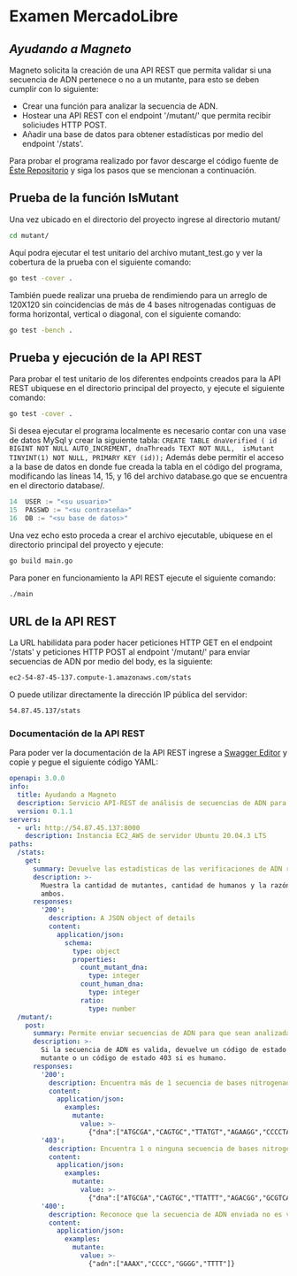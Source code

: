 # Examen MercadoLibre
## _Ayudando a Magneto_
Magneto solicita la creación de una API REST que permita validar si una secuencia de ADN pertenece
o no a un mutante, para esto se deben cumplir con lo siguiente:

- Crear una función para analizar la secuencia de ADN. 
- Hostear una API REST con el endpoint '/mutant/' que permita recibir soliciudes HTTP POST.
- Añadir una base de datos para obtener estadísticas por medio del endpoint '/stats'.

Para probar el programa realizado por favor descarge el código fuente de [Éste Repositorio](https://github.com/FelipeAponte/examenMeli) y siga los
pasos que se mencionan a continuación.

## Prueba de la función IsMutant
Una vez ubicado en el directorio del proyecto ingrese al directorio mutant/
```sh
cd mutant/
```
Aquí podra ejecutar el test unitario del archivo mutant_test.go y ver la
cobertura de la prueba con el siguiente comando:
```sh
go test -cover .
```
También puede realizar una prueba de rendimiendo para un arreglo de 120X120
sin coincidencias de más de 4 bases nitrogenadas contiguas de forma horizontal,
vertical o diagonal, con el siguiente comando:
```sh
go test -bench .
```
## Prueba y ejecución de la API REST
Para probar el test unitario de los diferentes endpoints creados para la API REST
ubiquese en el directorio principal del proyecto, y ejecute el siguiente comando:
```sh
go test -cover .
```
Si desea ejecutar el programa localmente es necesario contar con una vase de datos
MySql y crear la siguiente tabla:
`
CREATE TABLE dnaVerified (
id BIGINT NOT NULL AUTO_INCREMENT,
dnaThreads TEXT NOT NULL, 
isMutant TINYINT(1) NOT NULL,
PRIMARY KEY (id));
`
Además debe permitir el acceso a la base de datos en donde fue creada la tabla en el
código del programa, modificando las líneas 14, 15, y 16 del archivo database.go 
que se encuentra en el directorio database/.
```go
14	USER := "<su usuario>"
15	PASSWD := "<su contraseña>"
16	DB := "<su base de datos>"
```
Una vez echo esto proceda a crear el archivo ejecutable, ubiquese en el directorio
principal del proyecto y ejecute:
```sh
go build main.go
```
Para poner en funcionamiento la API REST ejecute el siguiente comando:
```sh
./main
```
## URL de la API REST
La URL habilidata para poder hacer peticiones HTTP GET en el endpoint '/stats' y peticiones HTTP POST
al endpoint '/mutant/' para enviar secuencias de ADN por medio del body, es la siguiente:
```sh
ec2-54-87-45-137.compute-1.amazonaws.com/stats
```
O puede utilizar directamente la dirección IP pública del servidor:
```sh
54.87.45.137/stats
```
### Documentación de la API REST
Para poder ver la documentación de la API REST ingrese a [Swagger Editor](https://editor.swagger.io/) y copie y pegue el siguiente código YAML:
``` yaml
openapi: 3.0.0
info:
  title: Ayudando a Magneto
  description: Servicio API-REST de análisis de secuencias de ADN para reconocer mutantes.
  version: 0.1.1
servers:
  - url: http://54.87.45.137:8000
    description: Instancia EC2_AWS de servidor Ubuntu 20.04.3 LTS
paths:
  /stats:
    get:
      summary: Devuelve las estadísticas de las verificaciones de ADN realizadas.
      description: >-
        Muestra la cantidad de mutantes, cantidad de humanos y la razón entre
        ambos.
      responses:
        '200':
          description: A JSON object of details
          content:
            application/json:
              schema:
                type: object
                properties:
                  count_mutant_dna:
                    type: integer
                  count_human_dna:
                    type: integer
                  ratio:
                    type: number
  /mutant/:
    post:
      summary: Permite enviar secuencias de ADN para que sean analizadas por la API.
      description: >-
        Si la secuencia de ADN es valida, devuelve un código de estado 200 si es
        mutante o un código de estado 403 si es humano.
      responses:
        '200':
          description: Encuentra más de 1 secuencia de bases nitrogenadas contiguas de forma horizontal, vertical o diagonal
          content:
            application/json:
              examples:
                mutante:
                  value: >-
                    {"dna":["ATGCGA","CAGTGC","TTATGT","AGAAGG","CCCCTA","TCACTG"]}
        '403':
          description: Encuentra 1 o ninguna secuencia de bases nitrogenadas contiguas de forma horizontal, vertical o diagonal
          content:
            application/json:
              examples:
                mutante:
                  value: >-
                    {"dna":["ATGCGA","CAGTGC","TTATTT","AGACGG","GCGTCA","TCACTG"]}
        '400':
          description: Reconoce que la secuencia de ADN enviada no es valida, por estar vacía, contener bases nitrogenadas erroneas o tener JSON body mal formado
          content:
            application/json:
              examples:
                mutante:
                  value: >-
                    {"adn":["AAAX","CCCC","GGGG","TTTT"]}
```